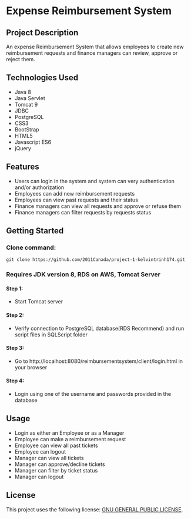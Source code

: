# Expense Reimbursement System

## Project Description

An expense Reimbursement System that allows employees to create new reimbursement requests and finance managers can review, approve or reject them.  

## Technologies Used

* Java 8
* Java Servlet
* Tomcat 9
* JDBC
* PostgreSQL 
* CSS3
* BootStrap
* HTML5
* Javascript ES6
* jQuery

## Features

* Users can login in the system and system can very authentication and/or authorization
* Employees can add new reimbursement requests
* Employees can view past requests and their status
* Finance managers can view all requests and approve or refuse them
* Finance managers can filter requests by requests status

## Getting Started
   
### Clone command:
```
git clone https://github.com/2011Canada/project-1-kelvintrinh174.git
```
### Requires JDK version 8, RDS on AWS, Tomcat Server

#### Step 1:
 * Start Tomcat server

#### Step 2:
 * Verify connection to PostgreSQL database(RDS Recommend) and run script files in SQLScript folder

#### Step 3:
 * Go to http://localhost:8080/reimbursementsystem/client/login.html in your browser

#### Step 4:
 * Login using one of the username and passwords provided in the database
## Usage

* Login as either an Employee or as a Manager
* Employee can make a reimbursement request
* Employee can view all past tickets
* Employee can logout
* Manager can view all tickets 
* Manager can approve/decline tickets
* Manager can filter by ticket status 
* Manager can logout


## License

This project uses the following license: [GNU GENERAL PUBLIC LICENSE](<https://www.gnu.org/licenses/gpl-3.0.en.html>).
